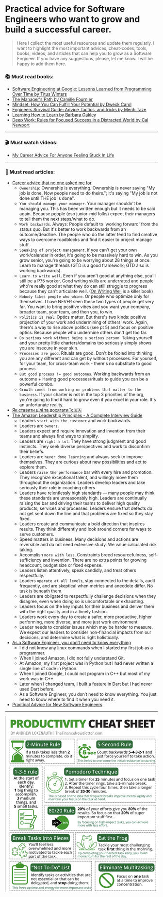 # Practical advice for Software Engineers who want to grow and build a successful career.

> Here I collect the most useful resources and update them regularly.
> I want to highlight the most important advices, cheat-codes, tools, books, videos, and articles that can help you to grow as a Software Engineer.
> If you have any suggestions, please, let me know. I will be happy to add them here.

### 📚 Must read books:
- [Software Engineering at Google: Lessons Learned from Programming Over Time by Titus Winters](https://www.amazon.com/Software-Engineering-Google-Lessons-Programming/dp/1492082791?tag=interior0d3-20)
- [The Manager's Path by Camille Fournier](https://www.amazon.com/Managers-Path-Leaders-Navigating-Growth/dp/1491973897?tag=interior0d3-20)
- [Mindset: How You Can Fulfill Your Potential by Dweck Carol](https://www.amazon.com/Mindset-How-Fulfill-Your-Potential/dp/1780332009?tag=interior0d3-20)
- [Engineers Survival Guide: Advice, tactics, and tricks by Merih Taze](https://www.amazon.com/Engineers-Survival-Guide-Facebook-Microsoft/dp/B09MBZBGFK?tag=interior0d3-20)
- [Learning How to Learn by Barbara Oakley](https://www.amazon.com/Learning-How-Learn-Spending-Studying/dp/0143132547?tag=interior0d3-20)
- [Deep Work: Rules for Focused Success in a Distracted World by Cal Newport](https://www.amazon.com/Deep-Work-Focused-Success-Distracted/dp/1455586692?tag=interior0d3-20)

---

### 🎬 Must watch videos:
- [My Career Advice For Anyone Feeling Stuck In Life](https://youtu.be/Jl4Waz8TmyU?si=tDtsY48Z0d_pCFlY)

--- 

### 📝 Must read articles:
- [Career advice that no one asked me for](https://www.linkedin.com/posts/gokulnathsridhar_what-i-consider-good-career-advice-that-activity-7216650274109558784-KoT9/?utm_source=share&utm_medium=member_desktop)
    - `Ownership`: Ownership is everything. Ownership is never saying "My job is done. Now people need to do theirs."; it's saying "My job is not done until THE job is done".
    - `You should manage your manager`. Your manager shouldn't be managing you. This has been written enough but it needs to be said again. Because people (esp junior-mid folks) expect their managers to tell them the next steps/what to do.
    - `Work backwards`. Always: People default to 'working forward' from the status quo. But it's better to work backwards from an outcome/deadline. The people who do the latter tend to find creative ways to overcome roadblocks and find it easier to project manage stuff.
    - `Speaking of project management`, if you can't get your own work/calendar in order, it's going to be massively hard to win. As you grow senior, you're going to be worrying about 28 things at once. Learn to manage threads (GTD is a good framework; GTD also is working backwards).
    - `Learn to write well`. Even if you aren't good at anything else, you'll still be a P75 worker. Good writing skills are underrated and people who're really good at what they do can still struggle to progress because they can't articulate well. ([On Writing Well](https://www.amazon.com/Writing-Well-Classic-Guide-Nonfiction/dp/0060891548?tag=interior0d3-20) is a killer book)
    - `Nobody likes people who whine`. Or people who optimize only for themselves. I have NEVER seen these two types of people get very far. You want to bring positive vibes and you want your company, broader team, your team, and then you, to win.
    - `Politics is real`. Optics matter. But there's two kinds: positive projection of your work and undermining of others' work. Again, there's a way to rise above politics (see pt 5) and focus on positive optics. Because people who undermine others don't get too far.
    - `Do serious work without being a serious person`. Taking yourself and your pretty little charters/domains too seriously simply shows you are insecure in your skin.
    - `Processes are good`. Rituals are good. Don't be fooled into thinking you are any different and can get by without processes. For yourself, for your team, for cross-team work - there's no substitute to good process.
    - `But good process != good outcomes`. Working backwards from an outcome + Having good processes/rituals to guide you can be a powerful combo.
    - `Growth comes from working on problems that matter to the business`. If your charter is not in the top 3 priorities of the org, you're going to find it hard to grow even if you excel in your role. It's an unfortunate reality.
- [Як ставити цілі та досягати їх 🇺🇦](https://telegraf.design/yak-stavyty-tsili)
- [The Amazon Leadership Principles - A Complete Interview Guide](https://www.scarletink.com/p/interviewing-at-amazon-leadership-principles)
    - Leaders `start with the customer` and work backwards.
    - Leaders are `owners`.
    - Leaders expect and require innovation and invention from their teams and always find ways to simplify.
    - Leaders are `right a lot`. They have strong judgment and good instincts. They seek diverse perspectives and work to disconfirm their beliefs.
    - Leaders are `never done learning` and always seek to improve themselves. They are curious about new possibilities and act to explore them.
    - Leaders `raise the performance` bar with every hire and promotion. They recognize exceptional talent, and willingly move them throughout the organization. Leaders develop leaders and take seriously their role in coaching others
    - Leaders have relentlessly high standards — many people may think these standards are unreasonably high. Leaders are continually raising the bar and driving their teams to deliver high quality products, services and processes. Leaders ensure that defects do not get sent down the line and that problems are fixed so they stay fixed.
    - Leaders create and communicate a bold direction that inspires results. They think differently and look around corners for ways to serve customers.
    - Speed matters in business. Many decisions and actions are reversible and do not need extensive study. We value calculated risk taking.
    - Accomplish `more with less`. Constraints breed resourcefulness, self-sufficiency and invention. There are no extra points for growing headcount, budget size or fixed expense.
    - Leaders listen attentively, speak candidly, and treat others respectfully.
    - Leaders `operate at all levels`, stay connected to the details, audit frequently, and are skeptical when metrics and anecdote differ. No task is beneath them.
    - Leaders are obligated to respectfully challenge decisions when they disagree, even when doing so is uncomfortable or exhausting.
    - Leaders focus on the key inputs for their business and deliver them with the right quality and in a timely fashion.
    - Leaders work every day to create a safer, more productive, higher performing, more diverse, and more just work environment.
    - Leader needs to consider issues which may be harder to measure. We expect our leaders to consider non-financial impacts from our decisions, and determine what is right holistically.
- [As a Software Engineer, you don’t need to know everything](https://www.linkedin.com/feed/update/urn:li:activity:7183337534188404736)
    - I did not know any linux commands when I started my first job as a programmer.
    - When I joined Amazon, I did not fully understand Git.
    - At Amazon, my first project was in Python but I had never written a single line of code in Python.
    - When I joined Google, I could not program in C++ but most of my work was in C++.
    - Later when I changed team, I built a feature in Dart but I had never used Dart before.
    - As a Software Engineer, you don’t need to know everything. You just need to know where to find it when you need it.
- [Practical Advice for New Software Engineers](https://product.hubspot.com/blog/practical-advice-for-new-software-engineers)




---

![productivity_cheat.png](images/productivity_cheat.png)
